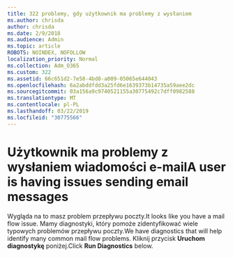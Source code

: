```yaml
---
title: 322 problemy, gdy użytkownik ma problemy z wysłaniem
ms.author: chrisda
author: chrisda
ms.date: 2/9/2018
ms.audience: Admin
ms.topic: article
ROBOTS: NOINDEX, NOFOLLOW
localization_priority: Normal
ms.collection: Adm_O365
ms.custom: 322
ms.assetid: 66c651d2-7e58-4bd8-a009-05065e644043
ms.openlocfilehash: 6a2abddfdd3a25fd6e1639373b14735a59aee2dc
ms.sourcegitcommit: 03a156a9c9740521155a30775492c7dff0982588
ms.translationtype: MT
ms.contentlocale: pl-PL
ms.lasthandoff: 03/22/2019
ms.locfileid: "30775566"
---
```

# <a name="a-user-is-having-issues-sending-email-messages"></a><span data-ttu-id="91d21-102">Użytkownik ma problemy z wysłaniem wiadomości e-mail</span><span class="sxs-lookup"><span data-stu-id="91d21-102">A user is having issues sending email messages</span></span>

<span data-ttu-id="91d21-103">Wygląda na to masz problem przepływu poczty.</span><span class="sxs-lookup"><span data-stu-id="91d21-103">It looks like you have a mail flow issue.</span></span> <span data-ttu-id="91d21-104">Mamy diagnostyki, który pomoże zidentyfikować wiele typowych problemów przepływu poczty.</span><span class="sxs-lookup"><span data-stu-id="91d21-104">We have diagnostics that will help identify many common mail flow problems.</span></span> <span data-ttu-id="91d21-105">Kliknij przycisk **Uruchom diagnostykę** poniżej.</span><span class="sxs-lookup"><span data-stu-id="91d21-105">Click **Run Diagnostics** below.</span></span> 
  

